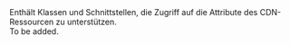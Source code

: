 <Namespace Name="Microsoft.Azure.Management.Cdn.Models">
  <Docs>
    <summary>Enthält Klassen und Schnittstellen, die Zugriff auf die Attribute des CDN-Ressourcen zu unterstützen.</summary> 
    <remarks>To be added.</remarks>
  </Docs>
</Namespace>
